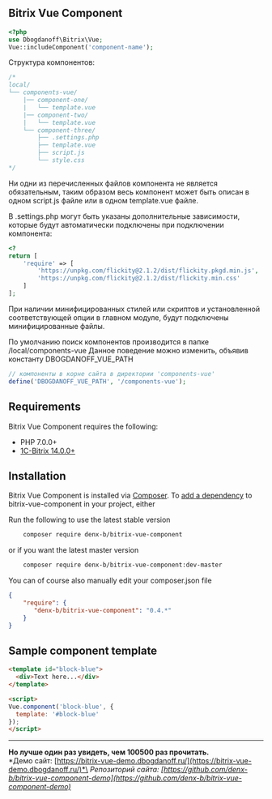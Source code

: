 ﻿## Bitrix Vue Component

```php
<?php
use Dbogdanoff\Bitrix\Vue;
Vue::includeComponent('component-name');
```

Структура компонентов:
```php
/*
local/
└── components-vue/
    |── component-one/
    |   └── template.vue
    |── component-two/
    |   └── template.vue
    └── component-three/
        ├── .settings.php
        ├── template.vue
        ├── script.js
        └── style.css
*/
```
Ни одни из перечисленных файлов компонента не является обязательным, таким образом весь компонент может быть описан в одном script.js файле или в одном template.vue файле. 

В .settings.php могут быть указаны дополнительные зависимости, которые будут автоматически подключены при подключении компонента:
```php
<?
return [
    'require' => [
        'https://unpkg.com/flickity@2.1.2/dist/flickity.pkgd.min.js',
        'https://unpkg.com/flickity@2.1.2/dist/flickity.min.css'
    ]
];
```
При наличии минифицированных стилей или скриптов и установленной соответствующей опции в главном модуле, будут подключены минифицированные файлы.

По умолчанию поиск компонентов производится в папке /local/components-vue
Данное поведение можно изменить, объявив константу DBOGDANOFF_VUE_PATH
```php
// компоненты в корне сайта в директории 'components-vue'
define('DBOGDANOFF_VUE_PATH', '/components-vue');
```
## Requirements

Bitrix Vue Component requires the following:

- PHP 7.0.0+
- [1C-Bitrix 14.0.0+](https://www.1c-bitrix.ru/)

## Installation

Bitrix Vue Component is installed via [Composer](https://getcomposer.org/).
To [add a dependency](https://getcomposer.org/doc/04-schema.md#package-links>) to bitrix-vue-component in your project, either

Run the following to use the latest stable version
```sh
    composer require denx-b/bitrix-vue-component
```
or if you want the latest master version
```sh
    composer require denx-b/bitrix-vue-component:dev-master
```

You can of course also manually edit your composer.json file
```json
{
    "require": {
       "denx-b/bitrix-vue-component": "0.4.*"
    }
}
```

## Sample component template

``` html
<template id="block-blue">
  <div>Text here...</div>
</template>

<script>
Vue.component('block-blue', {
  template: '#block-blue'
});
</script>
```
----------
**Но лучше один раз увидеть, чем 100500 раз прочитать.**\
*Демо сайт: [https://bitrix-vue-demo.dbogdanoff.ru/](https://bitrix-vue-demo.dbogdanoff.ru/)*\
*Репозиторий сайта: [https://github.com/denx-b/bitrix-vue-component-demo](https://github.com/denx-b/bitrix-vue-component-demo)*
